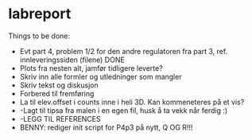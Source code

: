 # labreport
Things to be done:
 - Evt part 4, problem 1/2 for den andre regulatoren fra part 3, ref. innleveringssiden (filene) DONE
 - Plots fra nesten alt, jamfør tidligere leverte?
 - Skriv inn alle formler og utledninger som mangler
 - Skriv tekst og diskusjon
 - Forbered til fremføring
 - La til elev.offset i counts inne i heli 3D. Kan kommeneteres på et vis?
 - -Lagt til tipsa fra malen i en egen fil, husk å ta vekk når ferdig :)
 - -LEGG TIL REFERENCES
 - BENNY: rediger init script for P4p3 på nytt, Q OG R!!!
